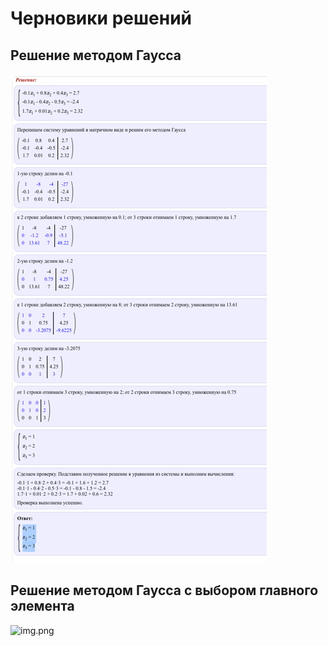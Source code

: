 # Черновики решений

## Решение методом Гаусса

![img.png](img.png)


## Решение методом Гаусса с выбором главного элемента

![img.png](img-2.png)

